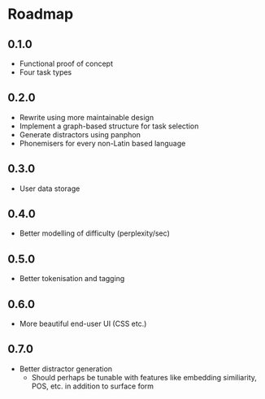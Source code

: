 # Roadmap

## 0.1.0

* Functional proof of concept
* Four task types

## 0.2.0 

* Rewrite using more maintainable design
* Implement a graph-based structure for task selection
* Generate distractors using panphon
* Phonemisers for every non-Latin based language

## 0.3.0

* User data storage

## 0.4.0

* Better modelling of difficulty (perplexity/sec)

## 0.5.0

* Better tokenisation and tagging

## 0.6.0

* More beautiful end-user UI (CSS etc.)

## 0.7.0 

* Better distractor generation
  * Should perhaps be tunable with features like embedding similiarity, POS, etc. in addition to surface form
